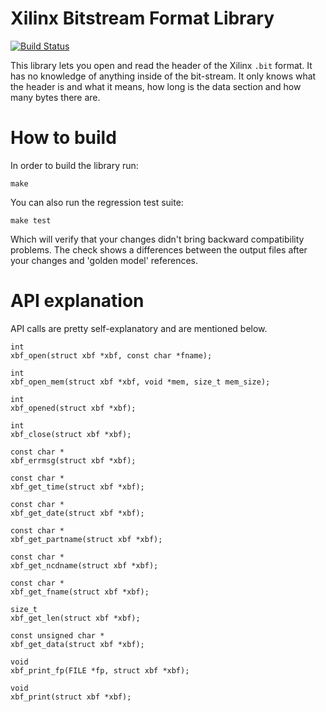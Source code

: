 # Xilinx Bitstream Format Library

[![Build Status](https://travis-ci.org/wkoszek/libxbf.svg)](https://travis-ci.org/wkoszek/libxbf)

This library lets you open and read the header of the Xilinx `.bit` format.
It has no knowledge of anything inside of the bit-stream. It only knows
what the header is and what it means, how long is the data section and 
how many bytes there are.

# How to build

In order to build the library run:

	make

You can also run the regression test suite:

	make test

Which will verify that your changes didn't bring backward compatibility
problems. The check shows a differences between the output files after your
changes and 'golden model' references.

# API explanation

API calls are pretty self-explanatory and are mentioned below.

```
int
xbf_open(struct xbf *xbf, const char *fname);

int
xbf_open_mem(struct xbf *xbf, void *mem, size_t mem_size);

int
xbf_opened(struct xbf *xbf);

int
xbf_close(struct xbf *xbf);

const char *
xbf_errmsg(struct xbf *xbf);

const char *
xbf_get_time(struct xbf *xbf);

const char *
xbf_get_date(struct xbf *xbf);

const char *
xbf_get_partname(struct xbf *xbf);

const char *
xbf_get_ncdname(struct xbf *xbf);

const char *
xbf_get_fname(struct xbf *xbf);

size_t
xbf_get_len(struct xbf *xbf);

const unsigned char *
xbf_get_data(struct xbf *xbf);

void
xbf_print_fp(FILE *fp, struct xbf *xbf);

void
xbf_print(struct xbf *xbf);
```
